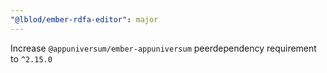 ```yaml
---
"@lblod/ember-rdfa-editor": major
---
```


Increase `@appuniversum/ember-appuniversum` peerdependency requirement to `^2.15.0`

